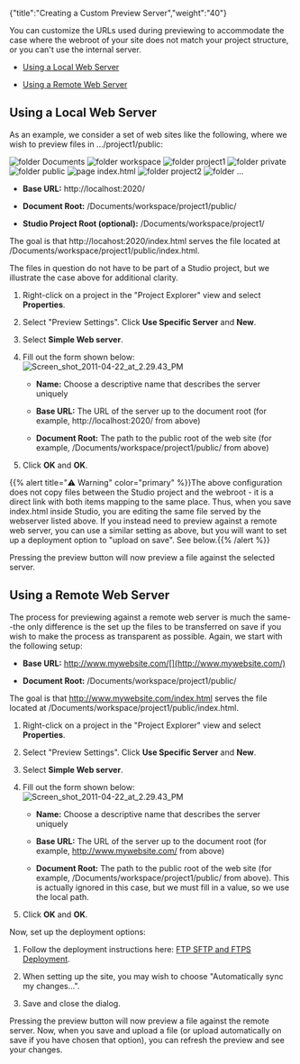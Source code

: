 {"title":"Creating a Custom Preview Server","weight":"40"}

You can customize the URLs used during previewing to accommodate the case where the webroot of your site does not match your project structure, or you can't use the internal server.

* [Using a Local Web Server](#using-a-local-web-server)

* [Using a Remote Web Server](#using-a-remote-web-server)

## Using a Local Web Server

As an example, we consider a set of web sites like the following, where we wish to preview files in .../project1/public:

![folder](/Images/appc/download/attachments/30083125/folder.png) Documents
![folder](/Images/appc/download/attachments/30083125/folder.png) workspace
![folder](/Images/appc/download/attachments/30083125/folder.png) project1
![folder](/Images/appc/download/attachments/30083125/folder.png) private
![folder](/Images/appc/download/attachments/30083125/folder.png) public
![page](/Images/appc/download/attachments/30083125/page.png) index.html
![folder](/Images/appc/download/attachments/30083125/folder.png) project2
![folder](/Images/appc/download/attachments/30083125/folder.png) ...

* **Base URL:** http://localhost:2020/

* **Document Root:** /Documents/workspace/project1/public/

* **Studio Project Root (optional):** /Documents/workspace/project1/

The goal is that http://locahost:2020/index.html serves the file located at /Documents/workspace/project1/public/index.html.

The files in question do not have to be part of a Studio project, but we illustrate the case above for additional clarity.

1. Right-click on a project in the "Project Explorer" view and select **Properties**.

2. Select "Preview Settings". Click **Use Specific Server** and **New**.

3. Select **Simple Web server**.

4. Fill out the form shown below:
    ![Screen_shot_2011-04-22_at_2.29.43_PM](/Images/appc/download/attachments/30083125/Screen_shot_2011-04-22_at_2.29.43_PM.png)

    * **Name:** Choose a descriptive name that describes the server uniquely

    * **Base URL:** The URL of the server up to the document root (for example, http://localhost:2020/ from above)

    * **Document Root:** The path to the public root of the web site (for example, /Documents/workspace/project1/public/ from above)

5. Click **OK** and **OK**.

{{% alert title="⚠️ Warning" color="primary" %}}The above configuration does not copy files between the Studio project and the webroot - it is a direct link with both items mapping to the same place. Thus, when you save index.html inside Studio, you are editing the same file served by the webserver listed above. If you instead need to preview against a remote web server, you can use a similar setting as above, but you will want to set up a deployment option to "upload on save". See below.{{% /alert %}}

Pressing the preview button will now preview a file against the selected server.

## Using a Remote Web Server

The process for previewing against a remote web server is much the same--the only difference is the set up the files to be transferred on save if you wish to make the process as transparent as possible. Again, we start with the following setup:

* **Base URL:** http://www.mywebsite.com/[](http://www.mywebsite.com/)

* **Document Root:** /Documents/workspace/project1/public/

The goal is that http://www.mywebsite.com/index.html serves the file located at /Documents/workspace/project1/public/index.html.

1. Right-click on a project in the "Project Explorer" view and select **Properties**.

2. Select "Preview Settings". Click **Use Specific Server** and **New**.

3. Select **Simple Web server**.

4. Fill out the form shown below:
    ![Screen_shot_2011-04-22_at_2.29.43_PM](/Images/appc/download/attachments/30083125/Screen_shot_2011-04-22_at_2.29.43_PM.png)

    * **Name:** Choose a descriptive name that describes the server uniquely

    * **Base URL:** The URL of the server up to the document root (for example, http://www.mywebsite.com/ from above)

    * **Document Root:** The path to the public root of the web site (for example, /Documents/workspace/project1/public/ from above). This is actually ignored in this case, but we must fill in a value, so we use the local path.

5. Click **OK** and **OK**.

Now, set up the deployment options:

1. Follow the deployment instructions here: [FTP SFTP and FTPS Deployment](/docs/appc/Axway_Appcelerator_Studio/Axway_Appcelerator_Studio_Guide/Web_Development/Publishing/FTP_SFTP_and_FTPS_Deployment/).

2. When setting up the site, you may wish to choose "Automatically sync my changes...".

3. Save and close the dialog.

Pressing the preview button will now preview a file against the remote server. Now, when you save and upload a file (or upload automatically on save if you have chosen that option), you can refresh the preview and see your changes.
